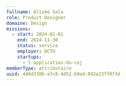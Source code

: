 ```yaml
---
fullname: Alizée Sala
role: Product Designer
domaine: Design
missions:
  - start: 2024-01-01
    end: 2024-11-30
    status: service
    employer: OCTO
    startups:
      - l-application-du-cej
memberType: attributaire
uuid: 440d3306-a7c8-4d52-b0ad-042e23ff0f3d
---
```

